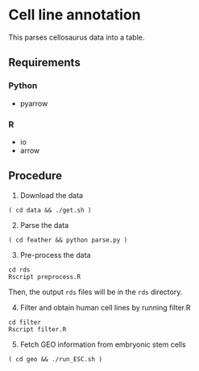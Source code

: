 # Cell line annotation

This parses cellosaurus data into a table.

## Requirements

### Python
- pyarrow

### R
- io
- arrow

## Procedure

1. Download the data
```
( cd data && ./get.sh )
```

2. Parse the data
```
( cd feather && python parse.py )
```

3. Pre-process the data
```
cd rds
Rscript preprocess.R
```

Then, the output `rds` files will be in the `rds` directory.

4. Filter and obtain human cell lines by running filter.R
```
cd filter
Rscript filter.R
```

5. Fetch GEO information from embryonic stem cells
``` 
( cd geo && ./run_ESC.sh )

```


